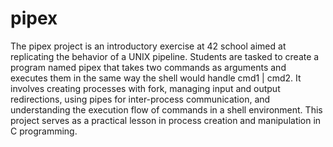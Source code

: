 # pipex

The pipex project is an introductory exercise at 42 school aimed at replicating the behavior of a UNIX pipeline. Students are tasked to create a program named pipex that takes two commands as arguments and executes them in the same way the shell would handle cmd1 | cmd2. It involves creating processes with fork, managing input and output redirections, using pipes for inter-process communication, and understanding the execution flow of commands in a shell environment. This project serves as a practical lesson in process creation and manipulation in C programming.
